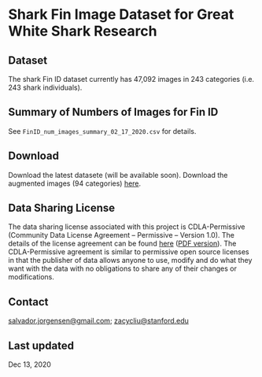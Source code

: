 # Shark Fin Image Dataset for Great White Shark Research

## Dataset
The shark Fin ID dataset currently has 47,092 images in 243 categories (i.e. 243 shark individuals).

## Summary of Numbers of Images for Fin ID
See `FinID_num_images_summary_02_17_2020.csv` for details.

## Download
Download the latest datasete (will be available soon).
Download the augmented images (94 categories) [here](https://drive.google.com/file/d/16yKNFyX_krAy0dHeMW24CUmMalcxoLXp/view?usp=sharing).

## Data Sharing License
The data sharing license associated with this project is CDLA-Permissive (Community Data License Agreement – Permissive – Version 1.0). The details of the license agreement can be found [here](https://cdla.io/permissive-1-0/) ([PDF version](https://cdla.io/permissive-1-0/wp-content/uploads/sites/52/2017/10/CDLA-Permissive-v1.0.pdf)). The CDLA-Permissive agreement is similar to permissive open source licenses in that the publisher of data allows anyone to use, modify and do what they want with the data with no obligations to share any of their changes or modifications.

## Contact
salvador.jorgensen@gmail.com; zacycliu@stanford.edu

## Last updated
Dec 13, 2020
